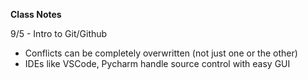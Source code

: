 **Class Notes**

9/5 - Intro to Git/Github
 - Conflicts can be completely overwritten (not just one or the other)
 - IDEs like VSCode, Pycharm handle source control with easy GUI
 